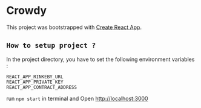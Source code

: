 # Crowdy

This project was bootstrapped with [Create React App](https://github.com/facebook/create-react-app).

## `How to setup project ?`

In the project directory, you have to set the following environment variables :

```
REACT_APP_RINKEBY_URL
REACT_APP_PRIVATE_KEY
REACT_APP_CONTRACT_ADDRESS
```

run `npm start` in terminal and Open [http://localhost:3000](http://localhost:3000)